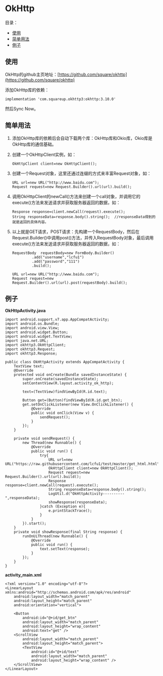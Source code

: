 # OkHttp

目录：

- [使用](#使用)
- [简单用法](#简单用法)
- [例子](#例子)

## 使用

OkHttp的github主页地址：[https://github.com/square/okhttp](https://github.com/square/okhttp)

添加OkHttp库的依赖：

```
implementation 'com.squareup.okhttp3:okhttp:3.10.0'
```

然后Sync Now。

## 简单用法

1. 添加OkHttp库的依赖后会自动下载两个库：OkHttp库和Okio库，Okio库是OkHttp库的通信基础。

2. 创建一个OkHttpClient实例，如：

   ```
   OkHttpClient client=new OkHttpClient();
   ```

3. 创建一个Request对象，这里还通过连缀的方式来丰富Request对象，如：

   ```
   URL url=new URL("http://www.baidu.com");
   Request request=new Request.Builder().url(url).build();
   ```

4. 调用OkHttpClient的newCall()方法来创建一个call对象，并调用它的execute()方法来发送请求并获取服务器返回的数据，如：

   ```
   Response response=client.newCall(request).execute();
   String responseData=response.body().string();  //responseData得到的就是返回的具体内容。
   ```

5. 以上就是GET请求，POST请求：先构建一个RequestBody，然后在Request.Builder()中调用post()方法，并传入RequestBody对象，最后调用execute()方法来发送请求并获取服务器返回的数据，如：

   ```
   RequestBody  requestBody=new FormBody.Builder()
   			.add("username","lcfu1")
   			.add("password","111")
   			.build();
   
   URL url=new URL("http://www.baidu.com");
   Request request=new Request.Builder().url(url).post(requestBody).build();
   ```


## 例子

**OkHttpActivity.java**

```
import android.support.v7.app.AppCompatActivity;
import android.os.Bundle;
import android.view.View;
import android.widget.Button;
import android.widget.TextView;
import java.net.URL;
import okhttp3.OkHttpClient;
import okhttp3.Request;
import okhttp3.Response;

public class OkHttpActivity extends AppCompatActivity {
    TextView text;
    @Override
    protected void onCreate(Bundle savedInstanceState) {
        super.onCreate(savedInstanceState);
        setContentView(R.layout.activity_ok_http);

        text=(TextView)findViewById(R.id.text);

        Button get=(Button)findViewById(R.id.get_btn);
        get.setOnClickListener(new View.OnClickListener() {
            @Override
            public void onClick(View v) {
                sendRequest();
            }
        });
    }

    private void sendRequest() {
        new Thread(new Runnable() {
            @Override
            public void run() {
                try{
                    URL url=new URL("https://raw.githubusercontent.com/lcfu1/test/master/get_html.html");
                    OkHttpClient client=new OkHttpClient();
                    Request request=new Request.Builder().url(url).build();
                    Response response=client.newCall(request).execute();
                    String responseData=response.body().string();
                    LogUtil.d("OkHttpActivity----------",responseData);
                    showResponse(responseData);
                }catch (Exception e){
                    e.printStackTrace();
                }
            }
        }).start();
    }
    private void showResponse(final String response) {
        runOnUiThread(new Runnable() {
            @Override
            public void run() {
                text.setText(response);
            }
        });
    }
}
```

**activity_main.xml**

```
<?xml version="1.0" encoding="utf-8"?>
<LinearLayout xmlns:android="http://schemas.android.com/apk/res/android"
    android:layout_width="match_parent"
    android:layout_height="match_parent"
    android:orientation="vertical">

    <Button
        android:id="@+id/get_btn"
        android:layout_width="match_parent"
        android:layout_height="wrap_content"
        android:text="get" />
    <ScrollView
        android:layout_width="match_parent"
        android:layout_height="match_parent">
        <TextView
            android:id="@+id/text"
            android:layout_width="match_parent"
            android:layout_height="wrap_content" />
    </ScrollView>
</LinearLayout>
```

